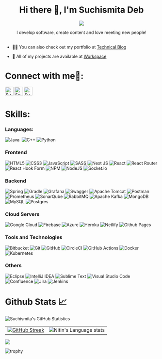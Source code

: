 <h1 align="center">Hi there 👋, I'm Suchismita Deb</h1>

<p align="center">
  <a href="https://github.com/Ratheshan03/readme-typing-svg"><img src="https://readme-typing-svg.herokuapp.com?lines=Software+Developer;Full+Stack+Software+Developer;Backend+Developer;Computer+Science+Engineer;DSA+Enthusiast;Research+Paper+Publisher;Aspiring+Learner&center=true&width=500&height=50"></a>
</p>


<div align="center">
I develop software, create content and love meeting new people!
</div>

<br/>

- 👨‍💻 You can also check out my portfolio at [Technical Blog](https://suchismita-deb.github.io/)
  
- 📝 All of my projects are available at [Workspace](https://github.com/Suchismita-Deb?tab=repositories)


# Connect with me🤝:

<a href="https://www.linkedin.com/in/debsuchismita/" target="blank">
  <img align="left" src="https://www.vectorlogo.zone/logos/linkedin/linkedin-icon.svg" alt="SuchismitaDeb" width="28px"/>
</a>
  
<a href="mailto:suchismitadeb2000@gmail.com" target="blank">
  <img align="left" src="https://www.vectorlogo.zone/logos/gmail/gmail-icon.svg" alt="SuchismitaDeb" width="28px" />
</a>

<a href="https://github.com/Suchismita-Deb" target="blank">
  <img align="left" src="https://www.vectorlogo.zone/logos/github/github-tile.svg" alt="SuchismitaDeb" width="28px" />
</a>

<!-- 
https://www.vectorlogo.zone/logos/linkedin/linkedin-icon.svg  **This one I liked in color.**
https://cdn.jsdelivr.net/npm/simple-icons@3.0.1/icons/linkedin.svg  **This one is black in color.**
-->

<br/>
<br/>

# Skills:

### Languages:
![Java](https://img.shields.io/badge/Java-ED8B00?style=for-the-badge&logo=java&logoColor=white)&nbsp;
![C++](https://img.shields.io/badge/c++-%2300599C.svg?style=for-the-badge&logo=c%2B%2B&logoColor=white)
![Python](https://img.shields.io/badge/Python-3776AB?style=for-the-badge&logo=python&logoColor=white)&nbsp;

### Frontend
![HTML5](https://img.shields.io/badge/html5-%23E34F26.svg?style=for-the-badge&logo=html5&logoColor=white)
![CSS3](https://img.shields.io/badge/css3-%231572B6.svg?style=for-the-badge&logo=css3&logoColor=white)
![JavaScript](https://img.shields.io/badge/javascript-%23323330.svg?style=for-the-badge&logo=javascript&logoColor=%23F7DF1E)
![SASS](https://img.shields.io/badge/SASS-hotpink.svg?style=for-the-badge&logo=SASS&logoColor=white)
![Next JS](https://img.shields.io/badge/Next-black?style=for-the-badge&logo=next.js&logoColor=white)
![React](https://img.shields.io/badge/react-%2320232a.svg?style=for-the-badge&logo=react&logoColor=%2361DAFB)
![React Router](https://img.shields.io/badge/React_Router-CA4245?style=for-the-badge&logo=react-router&logoColor=white)
![React Hook Form](https://img.shields.io/badge/React%20Hook%20Form-%23EC5990.svg?style=for-the-badge&logo=reacthookform&logoColor=white)
![NPM](https://img.shields.io/badge/NPM-%23CB3837.svg?style=for-the-badge&logo=npm&logoColor=white)
![NodeJS](https://img.shields.io/badge/node.js-6DA55F?style=for-the-badge&logo=node.js&logoColor=white)
![Socket.io](https://img.shields.io/badge/Socket.io-black?style=for-the-badge&logo=socket.io&badgeColor=010101)

### Backend
![Spring](https://img.shields.io/badge/spring-%236DB33F.svg?style=for-the-badge&logo=spring&logoColor=white)
![Gradle](https://img.shields.io/badge/Gradle-02303A.svg?style=for-the-badge&logo=Gradle&logoColor=white)
![Grafana](https://img.shields.io/badge/grafana-%23F46800.svg?style=for-the-badge&logo=grafana&logoColor=white)
![Swagger](https://img.shields.io/badge/-Swagger-%23Clojure?style=for-the-badge&logo=swagger&logoColor=white)
![Apache Tomcat](https://img.shields.io/badge/apache%20tomcat-%23F8DC75.svg?style=for-the-badge&logo=apache-tomcat&logoColor=black)
![Postman](https://img.shields.io/badge/Postman-FF6C37?style=for-the-badge&logo=postman&logoColor=white)
![Prometheus](https://img.shields.io/badge/Prometheus-E6522C?style=for-the-badge&logo=Prometheus&logoColor=white)
![SonarQube](https://img.shields.io/badge/SonarQube-black?style=for-the-badge&logo=sonarqube&logoColor=4E9BCD)
![RabbitMQ](https://img.shields.io/badge/Rabbitmq-FF6600?style=for-the-badge&logo=rabbitmq&logoColor=white)
![Apache Kafka](https://img.shields.io/badge/Apache%20Kafka-000?style=for-the-badge&logo=apachekafka)
![MongoDB](https://img.shields.io/badge/MongoDB-%234ea94b.svg?style=for-the-badge&logo=mongodb&logoColor=white)
![MySQL](https://img.shields.io/badge/mysql-%2300f.svg?style=for-the-badge&logo=mysql&logoColor=white)
![Postgres](https://img.shields.io/badge/postgres-%23316192.svg?style=for-the-badge&logo=postgresql&logoColor=white)

### Cloud Servers
![Google Cloud](https://img.shields.io/badge/GoogleCloud-%234285F4.svg?style=for-the-badge&logo=google-cloud&logoColor=white)
![Firebase](https://img.shields.io/badge/firebase-%23039BE5.svg?style=for-the-badge&logo=firebase)
![Azure](https://img.shields.io/badge/azure-%230072C6.svg?style=for-the-badge&logo=microsoftazure&logoColor=white)
![Heroku](https://img.shields.io/badge/heroku-%23430098.svg?style=for-the-badge&logo=heroku&logoColor=white)
![Netlify](https://img.shields.io/badge/netlify-%23000000.svg?style=for-the-badge&logo=netlify&logoColor=#00C7B7)
![Github Pages](https://img.shields.io/badge/github%20pages-121013?style=for-the-badge&logo=github&logoColor=white)

### Tools and Technologies
![Bitbucket](https://img.shields.io/badge/bitbucket-%230047B3.svg?style=for-the-badge&logo=bitbucket&logoColor=white)
![Git](https://img.shields.io/badge/git-%23F05033.svg?style=for-the-badge&logo=git&logoColor=white)
![GitHub](https://img.shields.io/badge/github-%23121011.svg?style=for-the-badge&logo=github&logoColor=white)
![CircleCI](https://img.shields.io/badge/circle%20ci-%23161616.svg?style=for-the-badge&logo=circleci&logoColor=white)
![GitHub Actions](https://img.shields.io/badge/github%20actions-%232671E5.svg?style=for-the-badge&logo=githubactions&logoColor=white)
![Docker](https://img.shields.io/badge/docker-%230db7ed.svg?style=for-the-badge&logo=docker&logoColor=white)
![Kubernetes](https://img.shields.io/badge/kubernetes-%23326ce5.svg?style=for-the-badge&logo=kubernetes&logoColor=white)

### Others
![Eclipse](https://img.shields.io/badge/Eclipse-FE7A16.svg?style=for-the-badge&logo=Eclipse&logoColor=white)
![IntelliJ IDEA](https://img.shields.io/badge/IntelliJIDEA-000000.svg?style=for-the-badge&logo=intellij-idea&logoColor=white)
![Sublime Text](https://img.shields.io/badge/sublime_text-%23575757.svg?style=for-the-badge&logo=sublime-text&logoColor=important)
![Visual Studio Code](https://img.shields.io/badge/Visual%20Studio%20Code-0078d7.svg?style=for-the-badge&logo=visual-studio-code&logoColor=white)
![Confluence](https://img.shields.io/badge/confluence-%23172BF4.svg?style=for-the-badge&logo=confluence&logoColor=white)
![Jira](https://img.shields.io/badge/jira-%230A0FFF.svg?style=for-the-badge&logo=jira&logoColor=white)
![Jenkins](https://img.shields.io/badge/jenkins-%232C5263.svg?style=for-the-badge&logo=jenkins&logoColor=white)



# Github Stats 📈

![Suchismita's GitHub Statistics](https://github-readme-stats.vercel.app/api?username=Suchismita-Deb&show_icons=true) 

<!-- ![Top Languages](https://github-readme-stats.vercel.app/api/top-langs/?username=Suchismita-Deb&layout=compact&hide=Jupyter%20Notebook,HTML) -->
| | |
| --- | --- |
|[![GitHub Streak](https://github-readme-streak-stats.herokuapp.com?user=Suchismita-Deb&theme=radical&date_format=M%20j%5B%2C%20Y%5D)](https://git.io/streak-stats)|![Nitin's Language stats](https://github-readme-stats-eight-theta.vercel.app/api/top-langs/?username=Suchismita-Deb&layout=compact&langs_count=8&hide_border=true&theme=calm&hide=Jupyter%20Notebook,HTML)|

![](https://komarev.com/ghpvc/?username=Suchismita-Deb)

<!-- ![GitHub Activity Graph](https://activity-graph.herokuapp.com/graph?username=Suchismita-Deb&theme=github) -->

<!-- <img 1src="https://activity-graph.herokuapp.com/graph?username=Suchismita-Deb&theme=github" alt="GitHub Activity Graph" width="100%" /> -->

![trophy](https://github-profile-trophy.vercel.app/?username=Suchismita-Deb)
